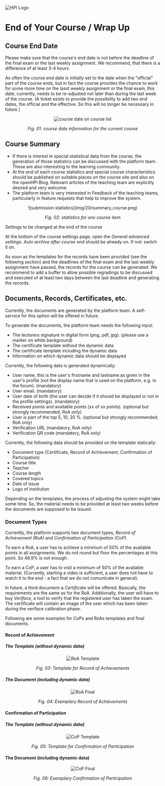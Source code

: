 ![HPI Logo](img/HPI_Logo.png)

# End of Your Course / Wrap Up

## Course End Date

Please make sure that the course's end date is not before the deadline of the final exam or the last weekly assignment. We recommend, that there is a difference of at least 3-4 hours. 

As often the course end date is initially set to the date when the "official" part of the course ends, but in fact the course provides the chance to work for some more time on the lasst weekly assignment or the final exam, this date, currently, needs to be re-adjusted not later than during the last week of the course. (A ticket exists to provide the possibility to add two end dates, the official and the effective. So this will no longer be necessary in future.)


<center>

![course date on course list](img/20/course_date.png)

*Fig. 01: course date information for the current course*
</center>

## Course Summary

 - If there is interest in special statistical data from the course, the generation of those statistics can be discussed with the platform team. These are also interesting to the learning community. 
 - At the end of each course statistics and special course characteristics should be published on suitable places on the course site and also on the openHPI Blog. Relevant articles of the teaching team are explicitly desired and very welcome.
 - The platform team is very interested in Feedback of the teaching teams, particularly in feature requests that help to improve the system.
 
 <center> 
 ![submission statistics](img/20/summary_course.png)

*Fig. 02: statistics for one course item*
</center

## Settings to be changed at the end of the course

At the bottom of the course settings page, open the *General advanced settings*.
*Auto archive after course* end should be already on. If not: switch it on.

As soon as the templates for the records have been provided (see the following section) and the deadlines of the final exam and the last weekly assignment have passed, the records for the course can be generated. We recommend to add a buffer to allow possible regradings to be discussed and executed of at least two days between the last deadline and generating the records. 


## Documents, Records, Certificates, etc.

Currently, the documents are generated by the platform team. A self-service for this option will be offered in future.

To generate the documents, the platform team needs the following input:

 - The lecturers signature in digital form (png, pdf, jpg). (please use a marker on white background)
 - The certificate template without the dynamic data
 - The certificate template including the dynamic data
 - Information on which dynamic data should be displayed

Currently, the following data is generated dynamically:

 - User name, this is the user's firstname and lastname as given in the user's profile (not the display name that is used on the platform, e.g. in the forum). (mandatory)
 - User email. (mandatory)
 - User date of birth (the user can decide if it should be displayed or not in the profile settings). (mandatory)
 - Received points and available points (xx of xx points). (optional but strongly recommended, RoA only)
 - User is part of the top 5, 10, 20 %. (optional but strongly recommended, RoA only)
 - Verification URL (mandatory, RoA only)
 - Verification QR code (mandatory, RoA only)

Currently, the following data should be provided on the template statically:

- Document type (Certificate, Record of Achievement, Confirmation of Participation)
- Course title
- Teacher
- Course length
- Covered topics
- Date of issue
- Logo of institution

Depending on the templates, the process of adjusting the system might take some time. So, the material needs to be provided at least two weeks before the documents are supposed to be issued.

### Document Types
Currently, the platform supports two document types, *Record of Achievement (RoA)* and *Confirmation of Participation (CoP)*.

To earn a RoA, a user has to achieve a minimum of 50% of the available points in all assignments.
We do not round but floor the percentages at this point. So 49.9% is not enough.

To earn a CoP, a user has to visit a minimum of 50% of the available material. (Currently, starting a video is sufficient, a user does not have to watch it to the end - a fact that we do not comunicate in general).

In future, a third document-a *Certificate* will be offered. Basically, the requirements are the same as for the RoA. Additionally, the user will have to buy *Veriface*, a tool to verify that the registered user has taken the exam. The certificate will contain an image of the user which has been taken during the veriface calibration phase.


Following are some examples for CoPs and RoAs templates and final documents. 


#### Record of Achievement

##### The Template (without dynamic data)

<center>

![RoA Template](img/20/RoA_temp.png)

*Fig. 03: Template for Record of Achievements*
</center>

##### The Document (including dynamic data)

<center>

![RoA Final](img/20/RoA.png)

*Fig. 04: Exemplary Record of Achievements*
</center>

#### Confirmation of Participation

##### The Template (without dynamic data)

<center>

![CoP Template](img/20/CoP_temp.png)

*Fig. 05: Template for Confirmation of Participation*
</center>

#### The Document (including dynamic data)

<center>

![CoP Final](img/20/CoP.png)

*Fig. 06: Exemplary Confirmation of Participation*

</center>